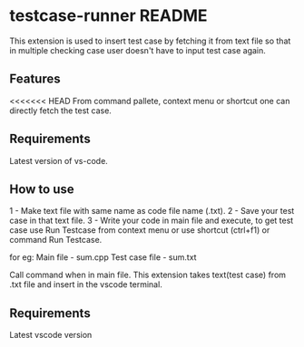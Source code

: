 # testcase-runner README

This extension is used to insert test case by fetching it from text file so that in multiple checking case user doesn't have to input test case again.

## Features

<<<<<<< HEAD
From command pallete, context menu or shortcut one can directly fetch the test case.

## Requirements

Latest version of vs-code.

## How to use

1 - Make text file with same name as code file name (.txt).
2 - Save your test case in that text file.
3 - Write your code in main file and execute, to get test case use Run Testcase from context menu or use shortcut (ctrl+f1) or command Run Testcase.

for eg:
Main file - sum.cpp
Test case file - sum.txt

Call command when in main file.
This extension takes text(test case) from .txt file and insert in the vscode terminal.

## Requirements

Latest vscode version
